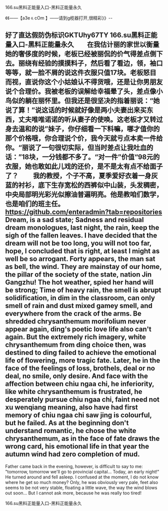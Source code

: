166.su黑料正能量入口-黑料正能量永久

《《――【a3e⒍cOm 】――请到g榄器打开,很精彩》》--

好了直达假防伪标识GKTUhy67TY
166.su黑料正能量入口-黑料正能量永久　　在我估计丽的家世以衡量她的奢侈度的时候，老板已经被丽侃的价气得差点倒下去。丽绕有经验的摸摸料子，然后看了看边，领，袖口等等，就一脸不屑的说这件衣服只值17块。老板怒目而视，直说你这个小姑娘认不得货哦，还是让你男朋友说个合理价。我被老板的误解给幸福晕了头，差点像小鸟似的躺在丽怀里。但我还是很坚决的指着丽说：“她说了算！”说这话的时候就好像是两小夫妻出来买东西，丈夫唯唯诺诺的听从妻子的使唤。这老板才又转过身去温和的说”妹子，你仔细看一下料嘛，哪才值你的那个价格哦，你合理说个价，我今天就亏点本卖一件给你。“丽说了一句很切实际，但当时差点让我吐血的话：”18块，一分钱都不多了。“对一件”价值“98元的衣服，她也敢如此儿戏的还价，是不是太有点不给面子了？
　　我的教授，个子不高，夏季爱好衣着一身灰蓝的衬衫，底下生存宽松的西裤似中山装，头发稠密，中央局部明光彩光似擦油普遍明亮。他是教咱们数学，也是咱们的班主任。
https://github.com/enteradmin?tab=repositories
Dream, is a sad state;
Sadness and residual dream monologues, last night, the rain, keep the sigh of the fallen leaves.
I have decided that the dream will not be too long, you will not too far, hope, I concluded that is right, at least I might as well be so arrogant.
Forty appears, the man sat as bell, the wind.
They are mainstay of our home, the pillar of the society of the state, nation Jin Gangzhu!
The hot weather, spied her hand will be strong;
Time of heavy rain, the smell is abrupt solidification, in dim in the classroom, can only smell of rain and dust mixed gamey smell, and everywhere from the crack of the arms.
Be shredded chrysanthemum morifolium never appear again, ding's poetic love life also can't again.
But the extremely rich imagery, white chrysanthemum from ding choice then, was destined to ding failed to achieve the emotional life of flowering, more tragic fate.
Later, he in the face of the feelings of loss, brothels, deal or no deal, no smile, only desire.
And face with the affection between chiu ngaa chi, he inferiority, like white chrysanthemum is frustrated, he desperately pursue chiu ngaa chi, faint need not xu wenqiang meaning, also have had first memory of chiu ngaa chi saw jing is colourful, but he failed.
As at the beginning don't understand romantic, he chose the white chrysanthemum, as in the face of fate draws the wrong card, his emotional life in that year the autumn wind had zero completion of mud.
-
Father came back in the evening, however, is difficult to say to me: "tomorrow, tomorrow we'll go to provincial capital...
Today, an early night!"
He turned around and fell asleep.
I confused at the moment, I do not know where he get so much money?
Only, he was obviously very pale, feet also seems to be not very stable, floating a little wave, the way the wind blows out soon...
But I cannot ask more, because he was really too tired!




166.su黑料正能量入口-黑料正能量永久
